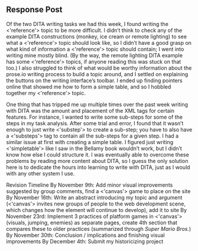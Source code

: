## Response Post
Of the two DITA writing tasks we had this week, I found writing the <'reference'> topic to be more difficult. I didn’t think to check any of the example DITA constructions (monkey, ice cream or remote lighting) to see what a <'reference'> topic should look like, so I didn’t have a good grasp on what kind of information a <'reference'> topic should contain; I went into writing mine mostly blind. (By the way, the remote lighting DITA example has some <'reference'> topics, if anyone reading this was stuck on that too.) I also struggled to think of what would be worthy information about the prose.io writing process to build a topic around, and I settled on explaining the buttons on the writing interface’s toolbar. I ended up finding pointers online that showed me how to form a simple table, and so I hobbled together my <'reference'> topic.

One thing that has tripped me up multiple times over the past week writing with DITA was the amount and placement of the XML tags for certain features. For instance, I wanted to write some sub-steps for some of the steps in my task analysis. After some trial and error, I found that it wasn’t enough to just write <'substep'> to create a sub-step; you have to also have a <'substeps'> tag to contain all the sub-steps for a given step. I had a similar issue at first with creating a simple table. I figured just writing <'simpletable'> like I saw in the Bellamy book wouldn’t work, but I didn’t know how else I could structure it. I was eventually able to overcome these problems by reading more content about DITA, so I guess the only solution here is to dedicate the hours into learning to write with DITA, just as I would with any other system I use.

Revision Timeline
By November 9th: Add minor visual improvements suggested by group comments, find a <'canvas'> game to place on the site
By November 16th: Write an abstract introducing my topic and argument (<'canvas'> invites new groups of people to the web development scene, which changes how the element will continue to develop), add it to site
By November 23rd: Implement 3 practices of platform games in <'canvas'> (visuals, jumping, enemies) as separate pages, create 4th section that compares these to older practices (summarized through _Super Mario Bros._)
By November 30th: Conclusion / implications and finishing visual improvements
By December 4th: Submit my historicizing project

